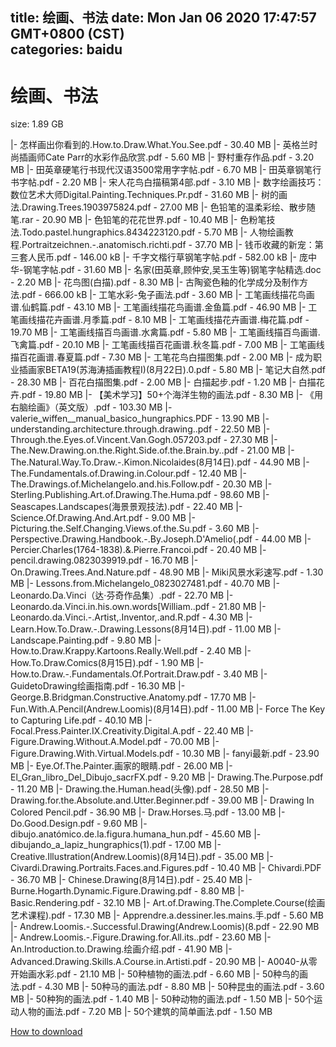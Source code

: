 
title: 绘画、书法
date: Mon Jan 06 2020 17:47:57 GMT+0800 (CST)    
categories: baidu
---

# 绘画、书法
size: 1.89 GB
 
 
|- 怎样画出你看到的.How.to.Draw.What.You.See.pdf - 30.40 MB
|- 英格兰时尚插画师Cate Parr的水彩作品欣赏.pdf - 5.60 MB
|- 野村重存作品.pdf - 3.20 MB
|- 田英章硬笔行书现代汉语3500常用字字帖.pdf - 6.70 MB
|- 田英章钢笔行书字帖.pdf - 2.20 MB
|- 宋人花鸟白描稿第4部.pdf - 3.10 MB
|- 数字绘画技巧：数位艺术大师Digital.Painting.Techniques.Pr.pdf - 31.60 MB
|- 树的画法.Drawing.Trees.1903975824.pdf - 27.00 MB
|- 色铅笔的温柔彩绘、散步随笔.rar - 20.90 MB
|- 色铅笔的花花世界.pdf - 10.40 MB
|- 色粉笔技法.Todo.pastel.hungraphics.8434223120.pdf - 5.70 MB
|- 人物绘画教程.Portraitzeichnen.-.anatomisch.richti.pdf - 37.70 MB
|- 钱币收藏的新宠：第三套人民币.pdf - 146.00 kB
|- 千字文楷行草钢笔字帖.pdf - 582.00 kB
|- 庞中华-钢笔字帖.pdf - 31.60 MB
|- 名家(田英章,顾仲安,吴玉生等)钢笔字帖精选.doc - 2.20 MB
|- 花鸟图(白描).pdf - 8.30 MB
|- 古陶瓷色釉的化学成分及制作方法.pdf - 666.00 kB
|- 工笔水彩-兔子画法.pdf - 3.60 MB
|- 工笔画线描花鸟画谱.仙鹤篇.pdf - 43.10 MB
|- 工笔画线描花鸟画谱.金鱼篇.pdf - 46.90 MB
|- 工笔画线描花卉画谱.月季篇.pdf - 8.10 MB
|- 工笔画线描花卉画谱.梅花篇.pdf - 19.70 MB
|- 工笔画线描百鸟画谱.水禽篇.pdf - 5.80 MB
|- 工笔画线描百鸟画谱.飞禽篇.pdf - 20.10 MB
|- 工笔画线描百花画谱.秋冬篇.pdf - 7.00 MB
|- 工笔画线描百花画谱.春夏篇.pdf - 7.30 MB
|- 工笔花鸟白描图集.pdf - 2.00 MB
|- 成为职业插画家BETA19(苏海涛插画教程Ⅰ)(8月22日).0.pdf - 5.80 MB
|- 笔记大自然.pdf - 28.30 MB
|- 百花白描图集.pdf - 2.00 MB
|- 白描起步.pdf - 1.20 MB
|- 白描花卉.pdf - 19.80 MB
|- 【美术学习】50+个海洋生物的画法.pdf - 8.30 MB
|- 《用右脑绘画》（英文版）.pdf - 103.30 MB
|- valerie_wiffen__manual_basico_hungraphics.PDF - 13.90 MB
|- understanding.architecture.through.drawing..pdf - 22.50 MB
|- Through.the.Eyes.of.Vincent.Van.Gogh.057203.pdf - 27.30 MB
|- The.New.Drawing.on.the.Right.Side.of.the.Brain.by..pdf - 21.00 MB
|- The.Natural.Way.To.Draw.-.Kimon.Nicolaides(8月14日).pdf - 44.90 MB
|- The.Fundamentals.of.Drawing.in.Colour.pdf - 12.40 MB
|- The.Drawings.of.Michelangelo.and.his.Follow.pdf - 20.30 MB
|- Sterling.Publishing.Art.of.Drawing.The.Huma.pdf - 98.60 MB
|- Seascapes.Landscapes(海景景观技法).pdf - 22.40 MB
|- Science.Of.Drawing.And.Art.pdf - 9.00 MB
|- Picturing.the.Self.Changing.Views.of.the.Su.pdf - 3.60 MB
|- Perspective.Drawing.Handbook.-.By.Joseph.D'Amelio(.pdf - 44.00 MB
|- Percier.Charles(1764-1838).&.Pierre.Francoi.pdf - 20.40 MB
|- pencil.drawing.0823039919.pdf - 16.70 MB
|- On.Drawing.Trees.And.Nature.pdf - 48.90 MB
|- Miki风景水彩速写.pdf - 1.30 MB
|- Lessons.from.Michelangelo_0823027481.pdf - 40.70 MB
|- Leonardo.Da.Vinci（达·芬奇作品集）.pdf - 22.70 MB
|- Leonardo.da.Vinci.in.his.own.words[William..pdf - 21.80 MB
|- Leonardo.da.Vinci.-.Artist,.Inventor,.and.R.pdf - 4.30 MB
|- Learn.How.To.Draw.-.Drawing.Lessons(8月14日).pdf - 11.00 MB
|- Landscape.Painting.pdf - 9.80 MB
|- How.to.Draw.Krappy.Kartoons.Really.Well.pdf - 2.40 MB
|- How.To.Draw.Comics(8月15日).pdf - 1.90 MB
|- How.to.Draw.-.Fundamentals.Of.Portrait.Draw.pdf - 3.40 MB
|- GuidetoDrawing绘画指南.pdf - 16.30 MB
|- George.B.Bridgman.Constructive.Anatomy.pdf - 17.70 MB
|- Fun.With.A.Pencil(Andrew.Loomis)(8月14日).pdf - 11.00 MB
|- Force The Key to Capturing Life.pdf - 40.10 MB
|- Focal.Press.Painter.IX.Creativity.Digital.A.pdf - 22.40 MB
|- Figure.Drawing.Without.A.Model.pdf - 70.00 MB
|- Figure.Drawing.With.Virtual.Models.pdf - 10.30 MB
|- fanyi最新.pdf - 23.90 MB
|- Eye.Of.The.Painter.画家的眼睛.pdf - 26.00 MB
|- El_Gran_libro_Del_Dibujo_sacrFX.pdf - 9.20 MB
|- Drawing.The.Purpose.pdf - 11.20 MB
|- Drawing.the.Human.head(头像).pdf - 28.50 MB
|- Drawing.for.the.Absolute.and.Utter.Beginner.pdf - 39.00 MB
|- Drawing In Colored Pencil.pdf - 36.90 MB
|- Draw.Horses.马.pdf - 13.00 MB
|- Do.Good.Design.pdf - 9.60 MB
|- dibujo.anatómico.de.la.figura.humana_hun.pdf - 45.60 MB
|- dibujando_a_lapiz_hungraphics(1).pdf - 17.00 MB
|- Creative.Illustration(Andrew.Loomis)(8月14日).pdf - 35.00 MB
|- Civardi.Drawing.Portraits.Faces.and.Figures.pdf - 10.40 MB
|- Chivardi.PDF - 36.70 MB
|- Chinese.Drawing(8月14日).pdf - 25.40 MB
|- Burne.Hogarth.Dynamic.Figure.Drawing.pdf - 8.80 MB
|- Basic.Rendering.pdf - 32.10 MB
|- Art.of.Drawing.The.Complete.Course(绘画艺术课程).pdf - 17.30 MB
|- Apprendre.a.dessiner.les.mains.手.pdf - 5.60 MB
|- Andrew.Loomis.-.Successful.Drawing(Andrew.Loomis)(8.pdf - 22.90 MB
|- Andrew.Loomis.-.Figure.Drawing.for.All.its..pdf - 23.60 MB
|- An.Introduction.to.Drawing.绘画介绍.pdf - 41.90 MB
|- Advanced.Drawing.Skills.A.Course.in.Artisti.pdf - 20.90 MB
|- A0040-从零开始画水彩.pdf - 21.10 MB
|- 50种植物的画法.pdf - 6.60 MB
|- 50种鸟的画法.pdf - 4.30 MB
|- 50种马的画法.pdf - 8.80 MB
|- 50种昆虫的画法.pdf - 3.60 MB
|- 50种狗的画法.pdf - 1.40 MB
|- 50种动物的画法.pdf - 1.50 MB
|- 50个运动人物的画法.pdf - 7.20 MB
|- 50个建筑的简单画法.pdf - 1.50 MB

[How to download](https://bpcam.bemobtrk.com/go/2ceec3aa-1ca2-46d6-b9ff-aaa5c184517c?jno=3541)